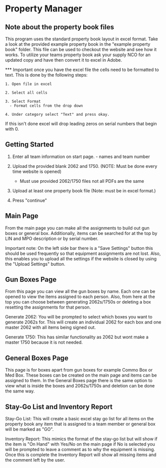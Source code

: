 # Property Manager

## Note about the property book files

  This program uses the standard property book layout in excel format. Take a 
  look at the provided example property book in the "example property book" folder.
  This file can be used to checkout the website and see how it works. To utilize your 
  teams property book ask your supply NCO for an updated copy and have then convert it 
  to excel in Adobe. 

  *** Important once you have the excel file the cells need to be formatted to text. This is
  done by the following steps:

    1. Open file in excel

    2. Select all cells

    3. Select Format
      - Format cells from the drop down 

    4. Under category select "Text" and press okay.

  If this isn't done excel will drop leading zeros on serial numbers that begin with 0.

## Getting Started

  1. Enter all team information on start page.
    - names and team number

  2. Upload the provided blank 2062 and 1750. (NOTE: Must be done every time website is opened)
      - Must use provided 2062/1750 files not all PDFs are the same

  3. Upload at least one property book file (Note: must be in excel format.)

  4. Press "continue" 


## Main Page 

  From the main page you can make all the assignments to build out gun boxes or general
box. Additionally, items can be searched for at the top by LIN and MPO description or by 
serial number.

  Important note: On the left side bar there is a "Save Settings" button this should be used 
frequently so that equipment assignments are not lost. Also, this enables you to upload all
the settings if the website is closed by using the "Upload Settings" button.


## Gun Boxes Page

  From this page you can view all the gun boxes by name. Each one can be opened to view the 
items assigned to each person. Also, from here at the top you can choose between generating 
2062s/1750s or deleting a box resetting the assignments for that person.

Generate 2062:
  You will be prompted to select which boxes you want to generate 2062s for. This will create
an individual 2062 for each box and one master 2062 with all items being signed out. 

Generate 1750:
  This has similar functionality as 2062 but wont make a master 1750 because it is not needed.


## General Boxes Page

  This page is for boxes apart from gun boxes for example Commo Box or Med Box. These boxes can be created
on the main page and items can be assigned to them. In the General Boxes page there is the same option to
view what is inside the boxes and 2062s/1750s and deletion can be done the same way.



## Stay-Go List and Inventory Report

  Stay-Go List:
    This will create a basic excel stay go list for all items on the property book any item that is assigned to
    a team member or general box will be marked as "GO".


  Inventory Report:
    This mimics the format of the stay-go list but will show if the item is "On Hand" with Yes/No 
    on the main page if No is selected you will be prompted to leave a comment as to why the equipment 
    is missing. Once this is complete the Inventory Report will show all missing items and the comment
    left by the user.
